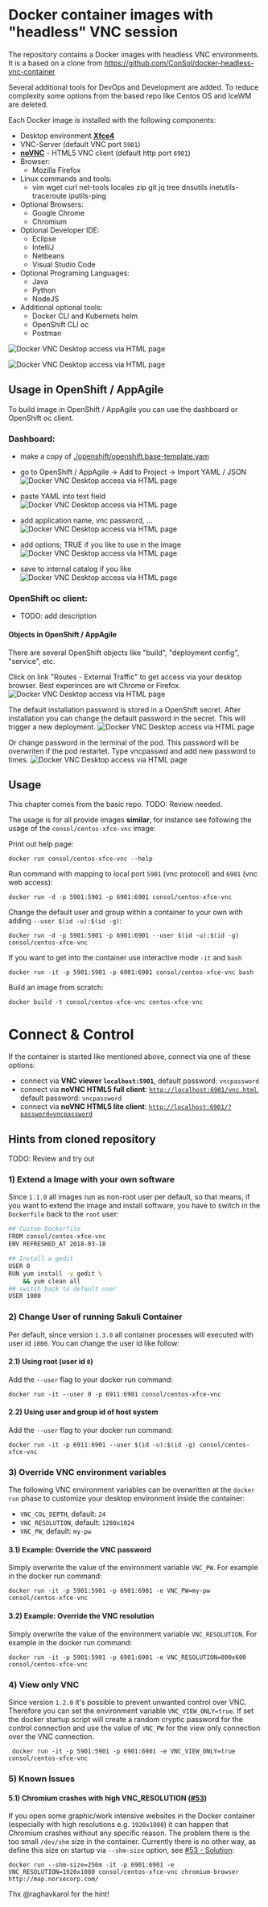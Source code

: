 # Docker container images with "headless" VNC session

The repository contains a Docker images with headless VNC environments. It is a based on a clone from https://github.com/ConSol/docker-headless-vnc-container 

Several additional tools for DevOps and Development are added. To reduce complexity some options from the based repo like Centos OS and IceWM are deleted.   

Each Docker image is installed with the following components:

* Desktop environment [**Xfce4**](http://www.xfce.org)
* VNC-Server (default VNC port `5901`)
* [**noVNC**](https://github.com/novnc/noVNC) - HTML5 VNC client (default http port `6901`)
* Browser:
  * Mozilla Firefox
* Linux commands and tools:
  * vim wget curl net-tools locales zip git jq tree dnsutils inetutils-traceroute iputils-ping
* Optional Browsers:
  * Google Chrome
  * Chromium
* Optional Developer IDE:
  * Eclipse
  * IntelliJ
  * Netbeans
  * Visual Studio Code
* Optional Programing Languages:
  * Java
  * Python
  * NodeJS
* Additional optional tools:
  * Docker CLI and Kubernets helm
  * OpenShift CLI oc
  * Postman

![Docker VNC Desktop access via HTML page](.pics/overview.png)     
  
![Docker VNC Desktop access via HTML page](.pics/desktop.png)

## Usage in OpenShift / AppAgile

To build image in OpenShift / AppAgile you can use the dashboard or OpenShift oc client.
### Dashboard:

  * make a copy of [./openshift/openshift.base-template.yam](./openshift/openshift.base-template.yaml)
  
  * go to OpenShift / AppAgile -> Add to Project -> Import YAML / JSON
  ![Docker VNC Desktop access via HTML page](.pics/importYaml.png)
  
  * paste YAML into text field
  ![Docker VNC Desktop access via HTML page](.pics/pastInTextBox.png)
  
  * add application name, vnc password, ...
  ![Docker VNC Desktop access via HTML page](.pics/addOptions1.png)

  * add options; TRUE if you like to use in the image
  ![Docker VNC Desktop access via HTML page](.pics/addOptions2.png)
  
  * save to internal catalog if you like
  ![Docker VNC Desktop access via HTML page](.pics/AddTemplate.png)
  
### OpenShift oc client:
  * TODO: add description

#### Objects in OpenShift / AppAgile
There are several OpenShift objects like "build", "deployment config", "service", etc.

Click on link "Routes - External Traffic" to get access via your desktop browser. Best experinces are wit Chrome or Firefox.
![Docker VNC Desktop access via HTML page](.pics/route.png)

The default installation password is stored in a OpenShift secret. After installation you can change the default password in the secret. This will trigger a new deployment.
![Docker VNC Desktop access via HTML page](.pics/secret.png)

Or change password in the terminal of the pod. This password will be overwriten if the pod restartet. Type vncpasswd and add new password to times.
![Docker VNC Desktop access via HTML page](.pics/passwd.png)

## Usage 
This chapter comes from the basic repo.
TODO: Review needed.
 
The usage is for all provide images **similar**, for instance see following the usage of the `consol/centos-xfce-vnc` image:

Print out help page:

    docker run consol/centos-xfce-vnc --help    

Run command with mapping to local port `5901` (vnc protocol) and `6901` (vnc web access):

    docker run -d -p 5901:5901 -p 6901:6901 consol/centos-xfce-vnc
  
Change the default user and group within a container to your own with adding `--user $(id -u):$(id -g)`:

    docker run -d -p 5901:5901 -p 6901:6901 --user $(id -u):$(id -g) consol/centos-xfce-vnc

If you want to get into the container use interactive mode `-it` and `bash`     

    docker run -it -p 5901:5901 -p 6901:6901 consol/centos-xfce-vnc bash

Build an image from scratch:

    docker build -t consol/centos-xfce-vnc centos-xfce-vnc

# Connect & Control
If the container is started like mentioned above, connect via one of these options:

* connect via __VNC viewer `localhost:5901`__, default password: `vncpassword`
* connect via __noVNC HTML5 full client__: [`http://localhost:6901/vnc.html`](http://localhost:6901/vnc.html), default password: `vncpassword` 
* connect via __noVNC HTML5 lite client__: [`http://localhost:6901/?password=vncpassword`](http://localhost:6901/?password=vncpassword) 


## Hints from cloned repository
TODO: Review and try out

### 1) Extend a Image with your own software
Since `1.1.0` all images run as non-root user per default, so that means, if you want to extend the image and install software, you have to switch in the `Dockerfile` back to the `root` user:

```bash
## Custom Dockerfile
FROM consol/centos-xfce-vnc
ENV REFRESHED_AT 2018-03-18

## Install a gedit
USER 0
RUN yum install -y gedit \
    && yum clean all
## switch back to default user
USER 1000
```

### 2) Change User of running Sakuli Container

Per default, since version `1.3.0` all container processes will executed with user id `1000`. You can change the user id like follow: 

#### 2.1) Using root (user id `0`)
Add the `--user` flag to your docker run command:

    docker run -it --user 0 -p 6911:6901 consol/centos-xfce-vnc

#### 2.2) Using user and group id of host system
Add the `--user` flag to your docker run command:

    docker run -it -p 6911:6901 --user $(id -u):$(id -g) consol/centos-xfce-vnc

### 3) Override VNC environment variables
The following VNC environment variables can be overwritten at the `docker run` phase to customize your desktop environment inside the container:
* `VNC_COL_DEPTH`, default: `24`
* `VNC_RESOLUTION`, default: `1280x1024`
* `VNC_PW`, default: `my-pw`

#### 3.1) Example: Override the VNC password
Simply overwrite the value of the environment variable `VNC_PW`. For example in
the docker run command:

    docker run -it -p 5901:5901 -p 6901:6901 -e VNC_PW=my-pw consol/centos-xfce-vnc

#### 3.2) Example: Override the VNC resolution
Simply overwrite the value of the environment variable `VNC_RESOLUTION`. For example in
the docker run command:

    docker run -it -p 5901:5901 -p 6901:6901 -e VNC_RESOLUTION=800x600 consol/centos-xfce-vnc
    
### 4) View only VNC
Since version `1.2.0` it's possible to prevent unwanted control over VNC. Therefore you can set the environment variable `VNC_VIEW_ONLY=true`. If set the docker startup script will create a random cryptic password for the control connection and use the value of `VNC_PW` for the view only connection over the VNC connection.

     docker run -it -p 5901:5901 -p 6901:6901 -e VNC_VIEW_ONLY=true consol/centos-xfce-vnc

### 5) Known Issues

#### 5.1) Chromium crashes with high VNC_RESOLUTION ([#53](https://github.com/ConSol/docker-headless-vnc-container/issues/53))
If you open some graphic/work intensive websites in the Docker container (especially with high resolutions e.g. `1920x1080`) it can happen that Chromium crashes without any specific reason. The problem there is the too small `/dev/shm` size in the container. Currently there is no other way, as define this size on startup via `--shm-size` option, see [#53 - Solution](https://github.com/ConSol/docker-headless-vnc-container/issues/53#issuecomment-347265977):

    docker run --shm-size=256m -it -p 6901:6901 -e VNC_RESOLUTION=1920x1080 consol/centos-xfce-vnc chromium-browser http://map.norsecorp.com/
  
Thx @raghavkarol for the hint! 


